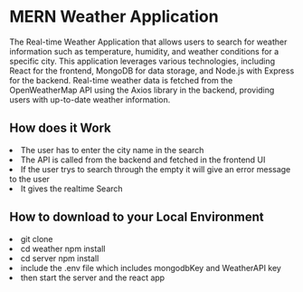 <h1>MERN Weather Application</h1>

<p>The Real-time Weather Application that allows users to search for weather information such as temperature, humidity, and weather conditions for a specific city. This application leverages various technologies, including React for the frontend, MongoDB for data storage, and Node.js with Express for the backend. Real-time weather data is fetched from the 
  OpenWeatherMap API using the Axios library in the backend, providing users with up-to-date weather information.</p>


<h2>How does it Work</h2>
<li>The user has to enter the city name in the search</li>
<li>The API is called from the backend and fetched in the frontend UI</li>
<li>If the user trys to search through the empty it will give an error message to the user</li>
<li>It gives the realtime Search</li>

<h2>How to download to your Local Environment</h2>
<li>git clone </li>
<li>cd weather npm install</li>
<li>cd server npm install</li>
<li>include the .env file which includes mongodbKey and WeatherAPI key</li>
<li>then start the server and the react app</li>

